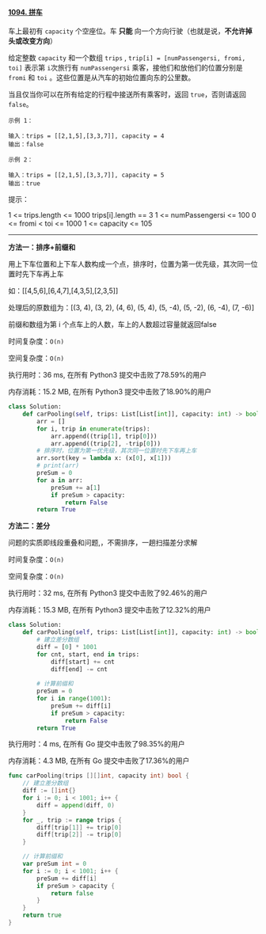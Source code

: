 #### [1094. 拼车](https://leetcode-cn.com/problems/car-pooling/)

车上最初有 `capacity` 个空座位。车 **只能** 向一个方向行驶（也就是说，**不允许掉头或改变方向**）

给定整数 `capacity` 和一个数组 `trips` ,  `trip[i] = [numPassengersi, fromi, toi]` 表示第 `i`次旅行有 `numPassengersi` 乘客，接他们和放他们的位置分别是 `fromi` 和 `toi` 。这些位置是从汽车的初始位置向东的公里数。

当且仅当你可以在所有给定的行程中接送所有乘客时，返回 `true`，否则请返回 `false`。

```
示例 1：

输入：trips = [[2,1,5],[3,3,7]], capacity = 4
输出：false

示例 2：

输入：trips = [[2,1,5],[3,3,7]], capacity = 5
输出：true
```

提示：

1 <= trips.length <= 1000
trips[i].length == 3
1 <= numPassengersi <= 100
0 <= fromi < toi <= 1000
1 <= capacity <= 105

---

**方法一：排序+前缀和**

用上下车位置和上下车人数构成一个点，排序时，位置为第一优先级，其次同一位置时先下车再上车

如：[[4,5,6],[6,4,7],[4,3,5],[2,3,5]]

处理后的原数组为：[(3, 4), (3, 2), (4, 6), (5, 4), (5, -4), (5, -2), (6, -4), (7, -6)]

前缀和数组为第 i 个点车上的人数，车上的人数超过容量就返回false

时间复杂度：`O(n)`

空间复杂度：`O(n)`

执行用时：36 ms, 在所有 Python3 提交中击败了78.59%的用户

内存消耗：15.2 MB, 在所有 Python3 提交中击败了18.90%的用户

```python
class Solution:
    def carPooling(self, trips: List[List[int]], capacity: int) -> bool:
        arr = []
        for i, trip in enumerate(trips):
            arr.append((trip[1], trip[0]))
            arr.append((trip[2], -trip[0]))
        # 排序时，位置为第一优先级，其次同一位置时先下车再上车
        arr.sort(key = lambda x: (x[0], x[1]))
        # print(arr)
        preSum = 0
        for a in arr:
            preSum += a[1]
            if preSum > capacity:
                return False
        return True
```



**方法二：差分**

问题的实质即线段重叠和问题,，不需排序，一趟扫描差分求解

时间复杂度：`O(n)`

空间复杂度：`O(n)`

执行用时：32 ms, 在所有 Python3 提交中击败了92.46%的用户

内存消耗：15.3 MB, 在所有 Python3 提交中击败了12.32%的用户

```python
class Solution:
    def carPooling(self, trips: List[List[int]], capacity: int) -> bool:
        # 建立差分数组
        diff = [0] * 1001
        for cnt, start, end in trips:
            diff[start] += cnt
            diff[end] -= cnt
        
        # 计算前缀和
        preSum = 0
        for i in range(1001):
            preSum += diff[i]
            if preSum > capacity:
                return False
        return True
```

执行用时：4 ms, 在所有 Go 提交中击败了98.35%的用户

内存消耗：4.3 MB, 在所有 Go 提交中击败了17.36%的用户

```go
func carPooling(trips [][]int, capacity int) bool {
	// 建立差分数组
	diff := []int{}
	for i := 0; i < 1001; i++ {
		diff = append(diff, 0)
	}
	for _, trip := range trips {
		diff[trip[1]] += trip[0]
		diff[trip[2]] -= trip[0]
	}

	// 计算前缀和
	var preSum int = 0
	for i := 0; i < 1001; i++ {
		preSum += diff[i]
		if preSum > capacity {
			return false
		}
	}
	return true
}
```

